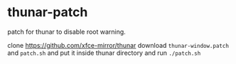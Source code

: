 # thunar-patch
patch for thunar to disable root warning.


clone https://github.com/xfce-mirror/thunar
download `thunar-window.patch` and `patch.sh` and put it inside thunar directory
and run `./patch.sh`
